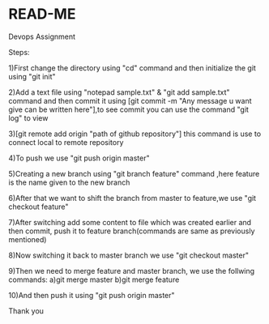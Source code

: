# READ-ME
Devops Assignment

Steps:

1)First change the directory using "cd" command and then initialize the git using "git init"

2)Add a text file using "notepad sample.txt" & "git add sample.txt" command and then commit it using [git commit -m "Any message u want give can be written here"],to see commit you can use the command "git log" to view
  
3)[git remote add origin "path of github repository"] this command is use to connect local to remote repository

4)To push we use "git push origin master"

5)Creating a new branch using "git branch feature" command ,here feature is the name given to the new branch 

6)After that we want to shift the branch from master to feature,we use "git checkout feature"

7)After switching add some content to file which was created earlier and then commit, push it to feature branch(commands are same as previously mentioned)

8)Now switching it back to master branch we use "git checkout master"

9)Then we need to merge feature and master branch, we use the follwing commands:
  a)git merge master
  b)git merge feature

10)And then push it using "git push origin master"

Thank you
